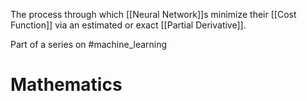 The process through which [[Neural Network]]s minimize their [[Cost Function]] via an estimated or exact [[Partial Derivative]].

Part of a series on #machine_learning 

# Mathematics
